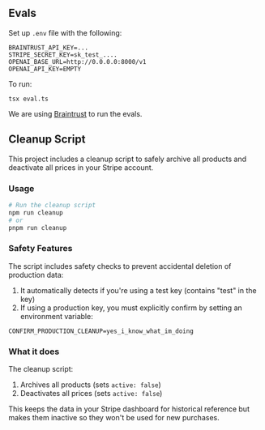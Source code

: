 ## Evals

Set up `.env` file with the following:

```
BRAINTRUST_API_KEY=...
STRIPE_SECRET_KEY=sk_test_....
OPENAI_BASE_URL=http://0.0.0.0:8000/v1
OPENAI_API_KEY=EMPTY
```

To run:

```
tsx eval.ts
```

We are using [Braintrust](https://www.braintrust.dev/) to run the evals.

## Cleanup Script

This project includes a cleanup script to safely archive all products and deactivate all prices in your Stripe account.

### Usage

```bash
# Run the cleanup script
npm run cleanup
# or
pnpm run cleanup
```

### Safety Features

The script includes safety checks to prevent accidental deletion of production data:

1. It automatically detects if you're using a test key (contains "test" in the key)
2. If using a production key, you must explicitly confirm by setting an environment variable:

```
CONFIRM_PRODUCTION_CLEANUP=yes_i_know_what_im_doing
```

### What it does

The cleanup script:
1. Archives all products (sets `active: false`)
2. Deactivates all prices (sets `active: false`)

This keeps the data in your Stripe dashboard for historical reference but makes them inactive so they won't be used for new purchases.
